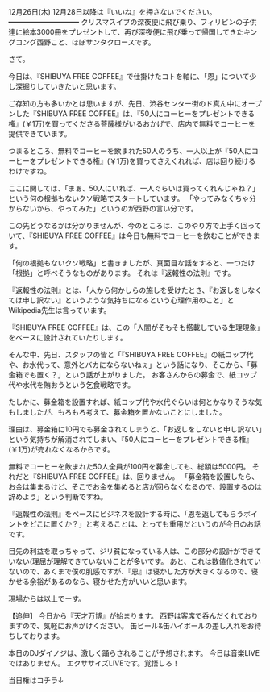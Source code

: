 12月26日(木) 12月28日以降は『いいね』を押さないでください。
━━━━━━━━━━
クリスマスイブの深夜便に飛び乗り、フィリピンの子供達に絵本3000冊をプレゼントして、再び深夜便に飛び乗って帰国してきたキングコング西野こと、ほぼサンタクロースです。

さて。

今日は、『SHIBUYA FREE COFFEE』で仕掛けたコトを軸に、「恩」について少し深掘りしていきたいと思います。

ご存知の方も多いかとは思いますが、先日、渋谷センター街のド真ん中にオープンした『SHIBUYA FREE COFFEE』は、『50人にコーヒーをプレゼントできる権』(￥1万)を買ってくださる菩薩様がいるおかげで、店内で無料でコーヒーを提供できています。

つまるところ、無料でコーヒーを飲まれた50人のうち、一人以上が『50人にコーヒーをプレゼントできる権』(￥1万)を買ってさえくれれば、店は回り続けるわけですね。

ここに関しては、「まぁ、50人にいれば、一人ぐらいは買ってくれんじゃね？」という何の根拠もないクソ戦略でスタートしています。
「やってみなくちゃ分からないから、やってみた」というのが西野の言い分です。

この先どうなるかは分かりませんが、今のところは、このやり方で上手く回っていて、『SHIBUYA FREE COFFEE』は今日も無料でコーヒーを飲むことができます。

「何の根拠もないクソ戦略」と書きましたが、真面目な話をすると、一つだけ「根拠」と呼べそうなものがあります。
それは『返報性の法則』です。

『返報性の法則』とは、「人から何かしらの施しを受けたとき、『お返しをしなくては申し訳ない』というような気持ちになるという心理作用のこと」とWikipedia先生は言っています。

『SHIBUYA FREE COFFEE』は、この「人間がそもそも搭載している生理現象」をベースに設計されていたりします。

そんな中、先日、スタッフの皆と「『SHIBUYA FREE COFFEE』の紙コップ代や、お水代って、意外とバカにならないねぇ」という話になり、そこから、「募金箱でも置く？」という話が上がりました。
お客さんからの募金で、紙コップ代や水代を賄おうという乞食戦略です。

たしかに、募金箱を設置すれば、紙コップ代や水代ぐらいは何とかなりそうな気もしましたが、もろもろ考えて、募金箱を置かないことにしました。

理由は、募金箱に10円でも募金されてしまうと、「お返しをしないと申し訳ない」という気持ちが解消されてしまい、『50人にコーヒーをプレゼントできる権』(￥1万)が売れなくなるからです。

無料でコーヒーを飲まれた50人全員が100円を募金しても、総額は5000円。
それだと『SHIBUYA FREE COFFEE』は、回りません。
「募金箱を設置したら、お金は集まるけど、そこでお金を集めると店が回らなくなるので、設置するのは辞めよう」という判断ですね。

『返報性の法則』をベースにビジネスを設計する時に、「恩を返してもらうポイントをどこに置くか？」と考えることは、とっても重用だというのが今日のお話です。

目先の利益を取っちゃって、ジリ貧になっている人は、この部分の設計ができていない(理屈が理解できていない)ことが多いです。
あと、これは数値化されていないので、あくまで僕の肌感ですが、『恩』は寝かした方が大きくなるので、寝かせる余裕があるのなら、寝かせた方がいいと思います。

現場からは以上でーす。

【追伸】
今日から『天才万博』が始まります。
西野は客席で呑んだくれておりますので、気軽にお声がけください。
缶ビール&缶ハイボールの差し入れをお待ちしております。

本日のDJダイノジは、激しく踊らされることが予想されます。
今日は音楽LIVEではありません。
エクササイズLIVEです。覚悟しろ！

当日権はコチラ↓
